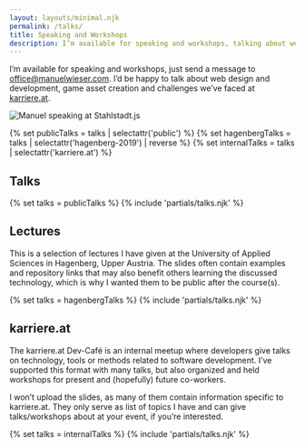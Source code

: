 ```yaml
---
layout: layouts/minimal.njk
permalink: /talks/
title: Speaking and Workshops
description: I’m available for speaking and workshops, talking about web design and development, game asset creation and challenges we’ve faced at karriere.at.
---
```


I’m available for speaking and workshops, just send a message to [office@manuelwieser.com](mailto:office@manuelwieser.com).
I’d be happy to talk about web design and development, game asset creation and challenges we’ve faced at [karriere.at](https://www.karriere.at).

![Manuel speaking at Stahlstadt.js](/manuel-speaking-at-stahlstadt-js.jpg)

{% set publicTalks = talks  | selectattr('public') %}
{% set hagenbergTalks = talks  | selectattr('hagenberg-2019') | reverse %}
{% set internalTalks = talks | selectattr('karriere.at') %}

## Talks

{% set talks = publicTalks %}
{% include 'partials/talks.njk' %}

## Lectures

This is a selection of lectures I have given at the University of
Applied Sciences in Hagenberg, Upper Austria. The slides often
contain examples and repository links that may also benefit others
learning the discussed technology, which is why I wanted them to
be public after the course(s).

{% set talks = hagenbergTalks %}
{% include 'partials/talks.njk' %}

## karriere.at

The karriere.at Dev-Café is an internal meetup where developers
give talks on technology, tools or methods related to software
development. I’ve supported this format with many talks, but also
organized and held workshops for present and (hopefully) future
co-workers.

I won’t upload the slides, as many of them contain information
specific to karriere.at. They only serve as list of topics I have
and can give talks/workshops about at your event, if you’re
interested.

{% set talks = internalTalks %}
{% include 'partials/talks.njk' %}

